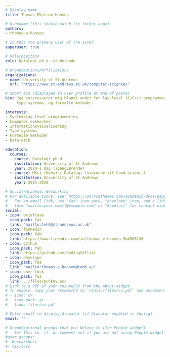 ```yaml
---
# Display name
title: Thomas Ekström Hansen

# Username (this should match the folder name)
authors:
- thomas-e-hansen

# Is this the primary user of the site?
superuser: true

# Role/position
role: Datalogi ph.d.-studerende

# Organizations/Affiliations
organizations:
- name: University of St Andrews
  url: "https://www.st-andrews.ac.uk/computer-science/"

# Short bio (displayed in user profile at end of posts)
bio: Jeg interesserer mig blandt andet for lav-level (C/C++) programmering,
     type systems, og formelle metoder.

interests:
- System/Lav-level programmering
- Computer sikkerhed
- Informationsvisualisering
- Type systems
- Formelle methoder
- Data-etik

education:
  courses:
  - course: Datalogi ph.d.
    institution: University of St Andrews
    year: 2020-i dag (igangværende)
  - course: MSci (Hons) i Datalogi (svarende til Cand.scient.)
    institution: University of St Andrews
    year: 2015-2020

# Social/Academic Networking
# For available icons, see: https://sourcethemes.com/academic/docs/page-builder/#icons
#   For an email link, use "fas" icon pack, "envelope" icon, and a link in the
#   form "mailto:your-email@example.com" or "#contact" for contact widget.
social:
- icon: briefcase
  icon_pack: fas
  link: "mailto:teh6@st-andrews.ac.uk"
- icon: linkedin
  icon_pack: fab
  link: https://www.linkedin.com/in/thomas-e-hansen-5b4908138
- icon: github
  icon_pack: fab
  link: https://github.com/CodingCellist
- icon: envelope
  icon_pack: fas
  link: "mailto:thomas-e-hansen@teh6.eu"
- icon: user-lock
  icon_pack: fas
  link: ../files/pubkey.asc
# Link to a PDF of your resume/CV from the About widget.
# To enable, copy your resume/CV to `static/files/cv.pdf` and uncomment the lines below.
# - icon: cv
#   icon_pack: ai
#   link: files/cv.pdf

# Enter email to display Gravatar (if Gravatar enabled in Config)
email: ""

# Organizational groups that you belong to (for People widget)
#   Set this to `[]` or comment out if you are not using People widget.
#user_groups:
#- Researchers
#- Visitors
---
```


